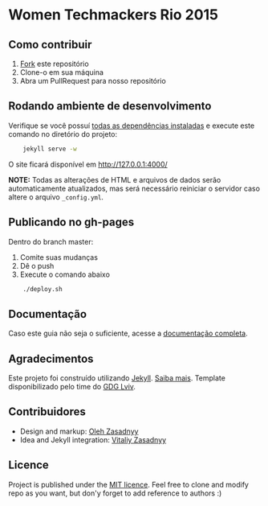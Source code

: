 # Women Techmackers Rio 2015

## Como contribuir

1. [Fork](https://github.com/wtmrio/2015/fork) este repositório
2. Clone-o em sua máquina
3. Abra um PullRequest para nosso repositório

## Rodando ambiente de desenvolvimento

Verifique se você possuí [todas as dependências instaladas](http://jekyllrb.com/docs/installation/) e execute este comando no diretório do projeto:

```bash
    jekyll serve -w
```
O site ficará disponível em http://127.0.0.1:4000/

**NOTE:** Todas as alterações de HTML e arquivos de dados serão automaticamente atualizados, mas será necessário reiniciar o servidor caso altere o arquivo ```_config.yml```.

## Publicando no gh-pages

Dentro do branch master:

1. Comite suas mudanças
2. Dê o push
3. Execute o comando abaixo

```bash
    ./deploy.sh
```

## Documentação

Caso este guia não seja o suficiente, acesse a [documentação completa](https://github.com/gdg-x/zeppelin/wiki).

## Agradecimentos

Este projeto foi construído utilizando [Jekyll](http://jekyllrb.com/). [Saiba mais](http://jekyllrb.com/).
Template disponibilizado pelo time do [GDG Lviv](http://lviv.gdg.org.ua/).

## Contribuidores

* Design and markup: [Oleh Zasadnyy](https://github.com/ozasadnyy)
* Idea and Jekyll integration: [Vitaliy Zasadnyy](https://github.com/zasadnyy)

## Licence

Project is published under the [MIT licence](https://github.com/gdg-x/zeppelin/blob/master/LICENSE.txt). Feel free to clone and modify repo as you want, but don'y forget to add reference to authors :)


